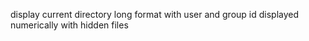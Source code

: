 display current directory long format with user and group id displayed numerically with hidden files
